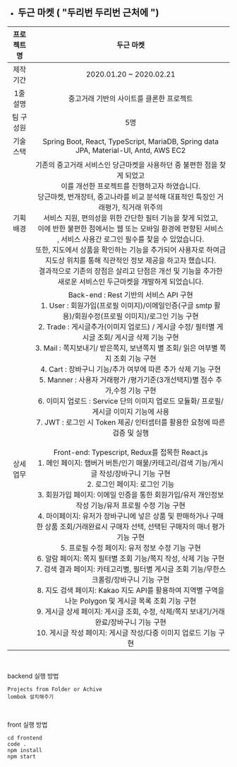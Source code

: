 - ## 두근 마켓 ( "두리번 두리번 근처에 ")



| **프로젝트명** |                <center>**두근 마켓**</center>                |
| :------------: | :----------------------------------------------------------: |
|   제작 기간    |                   2020.01.20 ~ 2020.02.21                    |
|    1줄 설명    |           중고거래 기반의 사이트를 클론한 프로젝트           |
|   팀 구성원    |                             5명                              |
|   기술 스택    | Spring Boot, React, TypeScript, MariaDB, Spring data JPA, Material-UI, Antd, AWS EC2 |
|   기획 배경    | 기존의 중고거래 서비스인 당근마켓을 사용하던 중 불편한 점을 찾게 되었고<br/> 이를 개선한 프로젝트를 진행하고자 하였습니다. <br /> 당근마켓, 번개장터, 중고나라를 비교 분석해 대표적인 특징인 거래평가, 직거래 위주의<br/> 서비스 지원, 편의성을 위한 간단한 필터 기능을 찾게 되었고,<br/> 이에 반한 불편한 점에서는 웹 또는 모바일 환경에 편향된 서비스<br/>, 서비스 사용간 로그인 필수를 찾을 수 있었습니다.<br /> 또한, 지도에서 상품을 확인하는 기능을 추가되어 사용자로 하여금<br/> 지도상 위치를 통해 직관적인 정보 제공을 하고자 했습니다.<br /> 결과적으로 기존의 장점은 살리고 단점은 개선 및 기능을 추가한 새로운 서비스인 두근마켓을 개발하게 되었습니다. |
|   상세 업무    | Back-end : Rest 기반의 서비스 API 구현<br />1. User : 회원가입(프로필 이미지)/이메일인증(구글 smtp 활용)/회원수정(프로필 이미지)/로그인 기능 구현<br />2. Trade : 게시글추가(이미지 업로드) / 게시글 수정/ 필터별 게시글 조회/ 게시글 삭제 기능 구현<br />3. Mail : 쪽지보내기/ 받은쪽지, 보낸쪽지 별 조회/ 읽은 여부별 쪽지 조회 기능 구현<br /> 4. Cart : 장바구니 기능/추가 여부에 따른 추가 삭제 기능 구현<br /> 5. Manner : 사용자 거래평가 /평가기준(3개선택지)별 점수 추가,수정 기능 구현<br />6. 이미지 업로드 : Service 단의 이미지 업로드 모듈화/ 프로필/ 게시글 이미지 기능에 사용<br />7. JWT : 로그인 시 Token 제공/ 인터셉터를 활용한 요청에 따른 검증 및 실행<br /><br />Front-end: Typescript, Redux를 접목한 React.js<br />1. 메인 페이지: 햄버거 버튼/인기 매물/카테고리/검색 기능/게시글 작성/장바구니 기능 구현<br />2. 로그인 페이지: 로그인 기능<br/>3. 회원가입 페이지: 이메일 인증을 통한 회원가입/유저 개인정보 작성 기능/유저 프로필 수정 기능 구현<br/>4. 마이페이지: 유저가 장바구니에 넣은 상품 및 판매하거나 구매한 상품 조회/거래완료시 구매자 선택, 선택된 구매자의 매너 평가 기능 구현<br/>5. 프로필 수정 페이지: 유저 정보 수정 기능 구현<br/>6. 알람 페이지: 쪽지 필터별 조회 기능/쪽지 작성, 삭제 기능 구현<br/>7. 검색 결과 페이지: 카테고리별, 필터별 게시글 조회 기능/무한스크롤링/장바구니 기능 구현<br/>8. 지도 검색 페이지: Kakao 지도 API를 활용하여 지역별 구역을 나눈 Polygon 및 게시글 목록 조회 기능 구현<br/>9. 게시글 상세 페이지: 게시글 조회, 수정, 삭제/쪽지 보내기/거래 완료/장바구니 기능 구현<br/>10. 게시글 작성 페이지: 게시글 작성/다중 이미지 업로드 기능 구현<br/> |

<br/>

backend 실행 방법

```
Projects from Folder or Achive
lombok 설치해주기
```

<br/>

front 실행 방법

```
cd frontend
code .
npm install
npm start
```



